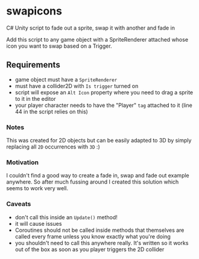 # swapicons
C# Unity script to fade out a sprite, swap it with another and fade in

Add this script to any game object with a SpriteRenderer attached whose icon you want to swap based on a Trigger.

## Requirements
- game object must have a `SpriteRenderer`
- must have a collider2D with `Is trigger` turned on
- script will expose an `Alt Icon` property where you need to drag a sprite to it in the editor
- your player character needs to have the "Player" `tag` attached to it (line 44 in the script relies on this)

### Notes
This was created for 2D objects but can be easily adapted to 3D by simply replacing all `2D` occurrences with `3D` :)

### Motivation
I couldn't find a good way to create a fade in, swap and fade out example anywhere. 
So after much fussing around I created this solution which seems to work very well. 

### Caveats
- don't call this inside an `Update()` method!
- it will cause issues
- Coroutines should not be called inside methods that themselves are called every frame unless you know exactly what you're doing
- you shouldn't need to call this anywhere really. It's written so it works out of the box as soon as you player triggers the 2D collider
